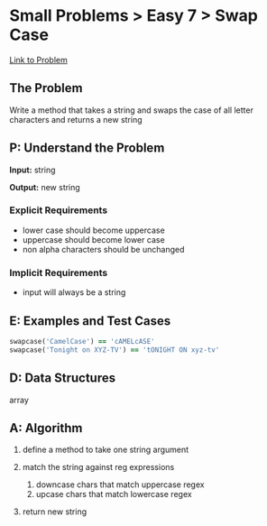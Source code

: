 # Small Problems > Easy 7 > Swap Case

[Link to Problem](https://launchschool.com/exercises/f149de8d)

## The Problem

Write a method that takes a string and swaps the case of all letter characters and returns a new string

## P: Understand the Problem

**Input:** string

**Output:** new string

### Explicit Requirements

- lower case should become uppercase
- uppercase should become lower case
- non alpha characters should be unchanged

### Implicit Requirements

- input will always be a string


## E: Examples and Test Cases

```ruby
swapcase('CamelCase') == 'cAMELcASE'
swapcase('Tonight on XYZ-TV') == 'tONIGHT ON xyz-tv'
```

## D: Data Structures

array


## A: Algorithm

1. define a method to take one string argument
2. match the string against reg expressions
   1. downcase chars that match uppercase regex 
   2. upcase chars that match lowercase regex

3. return new string

